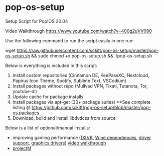 # pop-os-setup
Setup Script for Pop!OS 20.04

Video Walkthrough
https://www.youtube.com/watch?v=400g2uVV090

Use the following command to run the script easily in one run:

wget https://raw.githubusercontent.com/sckitt/pop-os-setup/master/pop-os-setup.sh && sudo chmod +x pop-os-setup.sh && ./pop-os-setup.sh

Below is everything is included in this script:

1. Install custom repositories (Cinnamon DE, KeePassXC, Nextcloud, Papirus Icon Theme, Spotify, Sublime Text, VSCodium)
2. Install packages without repo (Mullvad VPN, Tixati, Tutanota, Tor, youtube-dl)
3. Update cache for package installs
4. Install packages via apt-get (30+ package suites)
**See complete listing @ https://github.com/sckitt/pop-os-setup/blob/master/pop-os.packages
5. Download, build and install libdvdcss from source

Below is a list of optional/manual installs:

* improving gaming performance ([DXVK](https://github.com/lutris/docs/blob/master/HowToDXVK.md), [Wine dependencies](https://github.com/lutris/docs/blob/master/WineDependencies.md), [driver support](https://github.com/lutris/docs/blob/master/InstallingDrivers.md), [graphics drivers](https://github.com/doitsujin/dxvk/wiki/Driver-support)) [video walkthrough](https://youtu.be/-jLCjY7PNig?t=466)
* [projectM](https://github.com/projectM-visualizer/projectM)